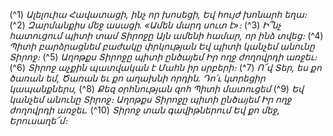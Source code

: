 
(^1) _Ալելուիա
Հավատացի, ինչ որ խոսեցի,
Եվ հույժ խոնարհ եղա։_
(^2) _Զարմանքիս մեջ ասացի.
«Ամեն մարդ սուտ է»։_
(^3) _Ի՞նչ հատուցում պիտի տամ Տիրոջը
Այն ամենի համար, որ ինձ տվեց։_
(^4) _Պիտի բարձրացնեմ բաժակը փրկության
Եվ պիտի կանչեմ անունը Տիրոջ։_
(^5) _Աղոթքս Տիրոջը պիտի ընծայեմ
Իր ողջ ժողովրդի առջեւ։_
(^6) _Տիրոջ աչքին պատվական է
Մահն իր սրբերի։_
(^7) _Ո՜վ Տեր, ես քո ծառան եմ,
Ծառան եւ քո աղախնի որդին.
Դո՛ւ կտրեցիր կապանքներս,_
(^8) _Քեզ օրհնության զոհ
Պիտի մատուցեմ_
(^9) _Եվ կանչեմ անունը Տիրոջ։
Աղոթքս Տիրոջը պիտի ընծայեմ
Իր ողջ ժողովրդի առջեւ._
(^10) _Տիրոջ տան գավիթներում
Եվ քո մեջ, Երուսաղե՜մ։_
